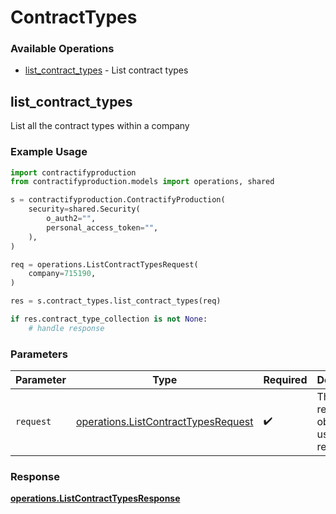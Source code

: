 # ContractTypes

### Available Operations

* [list_contract_types](#list_contract_types) - List contract types

## list_contract_types

List all the contract types within a company

### Example Usage

```python
import contractifyproduction
from contractifyproduction.models import operations, shared

s = contractifyproduction.ContractifyProduction(
    security=shared.Security(
        o_auth2="",
        personal_access_token="",
    ),
)

req = operations.ListContractTypesRequest(
    company=715190,
)

res = s.contract_types.list_contract_types(req)

if res.contract_type_collection is not None:
    # handle response
```

### Parameters

| Parameter                                                                                  | Type                                                                                       | Required                                                                                   | Description                                                                                |
| ------------------------------------------------------------------------------------------ | ------------------------------------------------------------------------------------------ | ------------------------------------------------------------------------------------------ | ------------------------------------------------------------------------------------------ |
| `request`                                                                                  | [operations.ListContractTypesRequest](../../models/operations/listcontracttypesrequest.md) | :heavy_check_mark:                                                                         | The request object to use for the request.                                                 |


### Response

**[operations.ListContractTypesResponse](../../models/operations/listcontracttypesresponse.md)**

